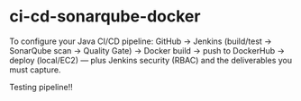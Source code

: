 # ci-cd-sonarqube-docker
To configure your Java CI/CD pipeline: GitHub → Jenkins (build/test → SonarQube scan → Quality Gate) → Docker build → push to DockerHub → deploy (local/EC2) — plus Jenkins security (RBAC) and the deliverables you must capture.

Testing pipeline!!